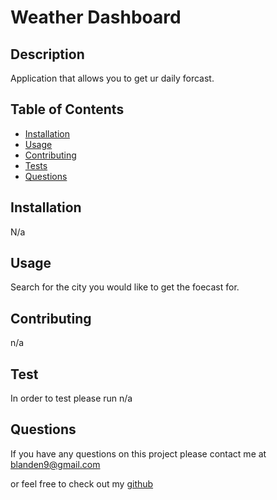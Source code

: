 # Weather Dashboard
  
  ## Description
  Application that allows you to get ur daily forcast.
  ## Table of Contents
  * [Installation](#installation)
  * [Usage](#usage)
  * [Contributing](#contributing)
  * [Tests](#tests)
  * [Questions](#questions)
  ## Installation
  N/a
  ## Usage
  Search for the city you would like to get the foecast for.
  
  ## Contributing 
  n/a
  ##  Test
  In order to test please run
  n/a
  ## Questions
  If you have any questions on this project please contact me at
  blanden9@gmail.com

  or feel free to check out my [github](https://github.com/blanden-hub)
